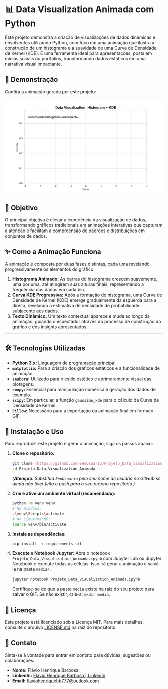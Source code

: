 # 📊 Data Visualization Animada com Python

Este projeto demonstra a criação de visualizações de dados dinâmicas e envolventes utilizando Python, com foco em uma animação que ilustra a construção de um histograma e a suavidade de uma Curva de Densidade de Kernel (KDE). É uma ferramenta ideal para apresentações, posts em mídias sociais ou portfólios, transformando dados estáticos em uma narrativa visual impactante.

## 🚀 Demonstração

Confira a animação gerada por este projeto:

<p align="center">
  <img src="media/datavisualization_hist_kde.gif" alt="Animação Histograma e KDE" width="700"/>
</p>

## 🎯 Objetivo

O principal objetivo é elevar a experiência da visualização de dados, transformando gráficos tradicionais em animações interativas que capturam a atenção e facilitam a compreensão de padrões e distribuições em conjuntos de dados.

## ✨ Como a Animação Funciona

A animação é composta por duas fases distintas, cada uma revelando progressivamente os elementos do gráfico:

1.  **Histograma Animado:** As barras do histograma crescem suavemente, uma por uma, até atingirem suas alturas finais, representando a frequência dos dados em cada bin.
2.  **Curva KDE Progressiva:** Após a formação do histograma, uma Curva de Densidade de Kernel (KDE) emerge gradualmente da esquerda para a direita, revelando a estimativa de densidade de probabilidade subjacente aos dados.
3.  **Texto Dinâmico:** Um texto contextual aparece e muda ao longo da animação, guiando o espectador através do processo de construção do gráfico e dos insights apresentados.

---

## 🛠️ Tecnologias Utilizadas

* **Python 3.x:** Linguagem de programação principal.
* **`matplotlib`:** Para a criação dos gráficos estáticos e a funcionalidade de animação.
* **`seaborn`:** Utilizado para o estilo estético e aprimoramento visual das plotagens.
* **`numpy`:** Essencial para manipulação numérica e geração dos dados de exemplo.
* **`scipy`:** Em particular, a função `gaussian_kde` para o cálculo da Curva de Densidade de Kernel.
* **`Pillow`:** Necessário para a exportação da animação final em formato GIF.

## 🚀 Instalação e Uso

Para reproduzir este projeto e gerar a animação, siga os passos abaixo:

1.  **Clone o repositório:**
    ```bash
    git clone [https://github.com/SeuUsuario/Projeto_Data_Visualization_Animada.git](https://github.com/SeuUsuario/Projeto_Data_Visualization_Animada.git)
    cd Projeto_Data_Visualization_Animada
    ```
    *(**Atenção**: Substitua `SeuUsuario` pelo seu nome de usuário no GitHub se ainda não tiver feito o push para o seu próprio repositório.)*

2.  **Crie e ative um ambiente virtual (recomendado):**
    ```bash
    python -m venv venv
    # No Windows:
    .\venv\Scripts\activate
    # No Linux/macOS:
    source venv/bin/activate
    ```

3.  **Instale as dependências:**
    ```bash
    pip install -r requirements.txt
    ```

4.  **Execute o Notebook Jupyter:**
    Abra o notebook `Projeto_Data_Visualization_Animada.ipynb` com Jupyter Lab ou Jupyter Notebook e execute todas as células. Isso irá gerar a animação e salvá-la na pasta `media/`.
    ```bash
    jupyter notebook Projeto_Data_Visualization_Animada.ipynb
    ```
    Certifique-se de que a pasta `media` existe na raiz do seu projeto para salvar o GIF. Se não existir, crie-a: `mkdir media`.

## 📄 Licença

Este projeto está licenciado sob a Licença MIT. Para mais detalhes, consulte o arquivo [LICENSE.md](LICENSE.md) na raiz do repositório.

## 🤝 Contato

Sinta-se à vontade para entrar em contato para dúvidas, sugestões ou colaborações:

* **Nome:** Flávio Henrique Barbosa
* **LinkedIn:** [Flávio Henrique Barbosa | LinkedIn](https://www.linkedin.com/in/fl%C3%A1vio-henrique-barbosa-38465938)
* **Email:** flaviohenriquehb777@outlook.com